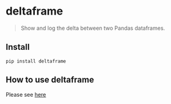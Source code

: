 # deltaframe
> Show and log the delta between two Pandas dataframes.


## Install

`pip install deltaframe`

## How to use deltaframe

Please see [here](tkanngiesser.github.io/deltaframe/)



